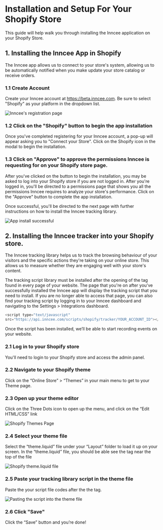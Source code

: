 # Installation and Setup For Your Shopify Store

This guide will help walk you through installing the Inncee application on your Shopify Store.

## 1. Installing the Inncee App in Shopify
The Inncee app allows us to connect to your store's system, allowing us to be automatically notified when you make update your store catalog or receive orders.

### 1.1 Create Account
Create your Inncee account at https://beta.inncee.com. Be sure to select "Shopify" as your platform in the dropdown list.

![Inncee's registration page](https://shopify.inncee.com/images/inncee-registration.png)

### 1.2 Click on the "Shopify" button to begin the app installation
Once you've completed registering for your Inncee account, a pop-up will appear asking you to "Connect your Store". Click on the Shopify icon in the modal to begin the installation.



### 1.3 Click on "Approve" to approve the permissions Inncee is requesting for on your Shopify store page.
After you've clicked on the button to begin the installation, you may be asked to log into your Shopify store if you are not logged in. After you're logged in, you'll be directed to a permissions page that shows you all the permissions Inncee requires to analyze your store's performance. Click on the "Approve" button to complete the app installation.

Once successful, you'll be directed to the next page with further instructions on how to install the Inncee tracking library.

![App install successful](https://shopify.inncee.com/images/inncee-shopify-install-success.png)

## 2. Installing the Inncee tracker into your Shopify store.
The Inncee tracking library helps us to track the browsing behaviour of your visitors and the specific actions they're taking on your online store. This allows us to measure whether they are engaging well with your store's content. 

The tracking script library must be installed after the opening of the <head> tag found in every
page of your website. The page that you're on after you've successfully installed the Inncee app will display the tracking script that you need to install. If you are no longer able to access that page, you can also find your tracking script by logging in to your Inncee dashboard and navigating to the Settings > Integrations dashboard.

```javascript
<script type="text/javascript"
src="https://api.inncee.com/scripts/shopify/tracker/YOUR_ACCOUNT_ID"></script>
```

Once the script has been installed, we’ll be able to start recording events on your website.

### 2.1 Log in to your Shopify store
You'll need to login to your Shopify store and access the admin panel.

### 2.2 Navigate to your Shopify theme
Click on the “Online Store” > “Themes” in your main menu to get to your Theme page.

### 2.3 Open up your theme editor
Click on the Three Dots icon to open up the menu, and click on the “Edit HTML/CSS” link

![Shopify Themes Page](https://shopify.inncee.com/images/script-edit-html-1.png)

### 2.4 Select your theme file
Select the “theme.liquid” file under your “Layout” folder to load it up on your screen. In the “theme.liquid” file, you should be able see the <head> tag near the top of the file

![Shopify theme.liquid file](https://shopify.inncee.com/images/shopify-tracker-install-2.png)

### 2.5 Paste your tracking library script in the theme file
Paste the your script file codes after the the <title> tags (you should find them a couple of lines down from the <head> tag) Please make sure that you code is pasted only after the closing </title> tag.

![Pasting the script into the theme file](https://shopify.inncee.com/images/script-edit-html-3.png)

### 2.6 Click "Save"
Click the “Save” button and you’re done!
